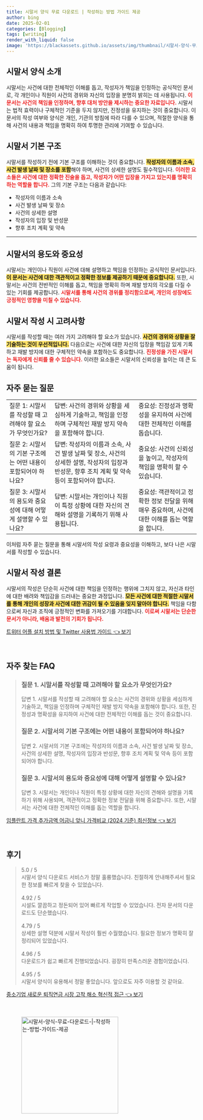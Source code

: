 ```yaml
---
title: 시말서 양식 무료 다운로드 | 작성하는 방법 가이드 제공
author: bing
date: 2025-02-01
categories: [Blogging]
tags: [writing]
render_with_liquid: false
image: 'https://blackassets.github.io/assets/img/thumbnail/시말서-양식-무료-다운로드-|-작성하는-방법-가이드-제공.webp'
---
```



<h2 id='시말서_양식_소개'>시말서 양식 소개</h2>

<p>시말서는 사건에 대한 전체적인 이해를 돕고, 작성자가 책임을 인정하는 공식적인 문서로, 각 개인이나 직원이 사건의 경위와 자신의 입장을 분명히 밝히는 데 사용됩니다. <b><span style="color: #ee2323;">이 문서는 사건의 책임을 인정하며, 향후 대처 방안을 제시하는 중요한 자료입니다.</span></b> 시말서는 법적 효력이나 구체적인 기준을 두지 않지만, 진정성을 유지하는 것이 중요합니다. 이 문서의 작성 여부와 양식은 개인, 기관의 방침에 따라 다를 수 있으며, 적절한 양식을 통해 사건의 내용과 책임을 명확히 하여 투명한 관리에 기여할 수 있습니다.</p>

<h2 id='시말서_기본_구조'>시말서 기본 구조</h2>

<p>시말서를 작성하기 전에 기본 구조를 이해하는 것이 중요합니다. <b><span style="background-color: #ffe066;">작성자의 이름과 소속, 사건 발생 날짜 및 장소를 포함</span></b>해야 하며, 사건의 상세한 설명도 필수적입니다. <b><span style="color: #ee2323;">이러한 요소들은 사건에 대한 정확한 진술을 돕고, 작성자가 어떤 입장을 가지고 있는지를 명확히 하는 역할을 합니다.</span></b> 그의 기본 구조는 다음과 같습니다:</p>

<ul>
    <li>작성자의 이름과 소속</li>
    <li>사건 발생 날짜 및 장소</li>
    <li>사건의 상세한 설명</li>
    <li>작성자의 입장 및 반성문</li>
    <li>향후 조치 계획 및 약속</li>
</ul>

<hr />

<h2 id='시말서의_용도와_중요성'>시말서의 용도와 중요성</h2>

<p>시말서는 개인이나 직원이 사건에 대해 설명하고 책임을 인정하는 공식적인 문서입니다. <b><span style="background-color: #ffe066;">이 문서는 사건에 대한 객관적이고 정확한 정보를 제공하기 때문에 중요합니다.</span></b> 또한, 시말서는 사건의 전반적인 이해를 돕고, 책임을 명확히 하며 재발 방지의 각오를 다질 수 있는 기회를 제공합니다. <b><span style="color: #ee2323;">시말서를 통해 사건의 경위를 정리함으로써, 개인의 성장에도 긍정적인 영향을 미칠 수 있습니다.</span></b></p>

<h2 id='시말서_작성시_고려사항'>시말서 작성 시 고려사항</h2>

<p>시말서를 작성할 때는 여러 가지 고려해야 할 요소가 있습니다. <b><span style="background-color: #ffe066;">사건의 경위와 상황을 잘 기술하는 것이 우선적입니다.</span></b> 다음으로는 사건에 대한 자신의 입장을 책임감 있게 기록하고 재발 방지에 대한 구체적인 약속을 포함하는도 중요합니다. <b><span style="color: #ee2323;">진정성을 가진 시말서는 독자에게 신뢰를 줄 수 있습니다.</span></b> 이러한 요소들은 시말서의 신뢰성을 높이는 데 큰 도움이 됩니다.</p>

<h2 id='자주_묻는_질문'>자주 묻는 질문</h2>

<table>
    <tr>
        <td>질문 1: 시말서를 작성할 때 고려해야 할 요소가 무엇인가요?</td>
        <td>답변: 사건의 경위와 상황을 세심하게 기술하고, 책임을 인정하며 구체적인 재발 방지 약속을 포함해야 합니다.</td>
        <td>중요성: 진정성과 명확성을 유지하여 사건에 대한 전체적인 이해를 돕습니다.</td>
    </tr>
    <tr>
        <td>질문 2: 시말서의 기본 구조에는 어떤 내용이 포함되어야 하나요?</td>
        <td>답변: 작성자의 이름과 소속, 사건 발생 날짜 및 장소, 사건의 상세한 설명, 작성자의 입장과 반성문, 향후 조치 계획 및 약속 등이 포함되어야 합니다.</td>
        <td>중요성: 사건의 신뢰성을 높이고, 작성자의 책임을 명확히 할 수 있습니다.</td>
    </tr>
    <tr>
        <td>질문 3: 시말서의 용도와 중요성에 대해 어떻게 설명할 수 있나요?</td>
        <td>답변: 시말서는 개인이나 직원이 특정 상황에 대한 자신의 견해와 설명을 기록하기 위해 사용됩니다.</td>
        <td>중요성: 객관적이고 정확한 정보 전달을 위해 매우 중요하며, 사건에 대한 이해를 돕는 역할을 합니다.</td>
    </tr>
</table>

<p>이처럼 자주 묻는 질문을 통해 시말서의 작성 요령과 중요성을 이해하고, 보다 나은 시말서를 작성할 수 있습니다.</p>

<h2 id='시말서_작성_결론'>시말서 작성 결론</h2>

<p>시말서의 작성은 단순히 사건에 대한 책임을 인정하는 행위에 그치지 않고, 자신과 타인에 대한 배려와 책임감을 드러내는 중요한 과정입니다. <b><span style="background-color: #ffe066;">모든 사건에 대한 적절한 시말서를 통해 개인의 성장과 사건에 대한 귀감이 될 수 있음을 잊지 말아야 합니다.</span></b> 책임을 다함으로써 자신과 조직에 긍정적인 변화를 가져오기를 기대합니다. <b><span style="color: #ee2323;">이로써 시말서는 단순한 문서가 아니라, 배움과 발전의 기회가 됩니다.</span></b></p>


<p><a class="click-button" title="트위터 어플 설치 방법 및 Twitter 사용법 가이드" href="https://blackassets.github.io/posts/%ED%8A%B8%EC%9C%84%ED%84%B0-%EC%96%B4%ED%94%8C-%EC%84%A4%EC%B9%98-%EB%B0%A9%EB%B2%95-%EB%B0%8F-Twitter-%EC%82%AC%EC%9A%A9%EB%B2%95-%EA%B0%80%EC%9D%B4%EB%93%9C/" rel="dofollow">트위터 어플 설치 방법 및 Twitter 사용법 가이드 👈 보기</a></p><br>
<h2 id='자주_찾는_FAQ'>자주 찾는 FAQ</h2>
<div itemscope="" itemtype="https://schema.org/FAQPage">
<blockquote>
<div itemscope="" itemprop="mainEntity" itemtype="https://schema.org/Question">
<h3 itemprop="name">질문 1. 시말서를 작성할 때 고려해야 할 요소가 무엇인가요?</h3>
<div itemscope="" itemprop="acceptedAnswer" itemtype="https://schema.org/Answer">
<span itemprop="text">
<p>답변 1. 시말서를 작성할 때 고려해야 할 요소는 사건의 경위와 상황을 세심하게 기술하고, 책임을 인정하며 구체적인 재발 방지 약속을 포함해야 합니다. 또한, 진정성과 명확성을 유지하여 사건에 대한 전체적인 이해를 돕는 것이 중요합니다.</p>
</span>
</div>
</div>
<div itemscope="" itemprop="mainEntity" itemtype="https://schema.org/Question">
<h3 itemprop="name">질문 2. 시말서의 기본 구조에는 어떤 내용이 포함되어야 하나요?</h3>
<div itemscope="" itemprop="acceptedAnswer" itemtype="https://schema.org/Answer">
<span itemprop="text">
<p>답변 2. 시말서의 기본 구조에는 작성자의 이름과 소속, 사건 발생 날짜 및 장소, 사건의 상세한 설명, 작성자의 입장과 반성문, 향후 조치 계획 및 약속 등이 포함되어야 합니다.</p>
</span>
</div>
</div>
<div itemscope="" itemprop="mainEntity" itemtype="https://schema.org/Question">
<h3 itemprop="name">질문 3. 시말서의 용도와 중요성에 대해 어떻게 설명할 수 있나요?</h3>
<div itemscope="" itemprop="acceptedAnswer" itemtype="https://schema.org/Answer">
<span itemprop="text">
<p>답변 3. 시말서는 개인이나 직원이 특정 상황에 대한 자신의 견해와 설명을 기록하기 위해 사용되며, 객관적이고 정확한 정보 전달을 위해 중요합니다. 또한, 시말서는 사건에 대한 전체적인 이해를 돕는 역할을 합니다.</p>
</span>
</div>
</div>
</blockquote>
</div>
<p><a class="click-button" title="임플란트 가격 추가금액 어금니 앞니 가격비교 (2024 기준) 최신정보" href="https://blackassets.github.io/posts/%EC%9E%84%ED%94%8C%EB%9E%80%ED%8A%B8-%EA%B0%80%EA%B2%A9-%EC%B6%94%EA%B0%80%EA%B8%88%EC%95%A1-%EC%96%B4%EA%B8%88%EB%8B%88-%EC%95%9E%EB%8B%88-%EA%B0%80%EA%B2%A9%EB%B9%84%EA%B5%90-(2024-%EA%B8%B0%EC%A4%80)-%EC%B5%9C%EC%8B%A0%EC%A0%95%EB%B3%B4/" rel="dofollow">임플란트 가격 추가금액 어금니 앞니 가격비교 (2024 기준) 최신정보 👈 보기</a></p><br>
<h2 id='후기'>후기</h2>
<div itemscope itemtype="https://schema.org/Product">
  <blockquote>
  <div itemprop="review" itemscope itemtype="https://schema.org/Review">
      <div itemprop="reviewRating" itemscope itemtype="https://schema.org/Rating"> <span itemprop="ratingValue">5.0</span> / <span itemprop="bestRating">5</span> </div>
      <span itemprop="reviewBody">시말서 양식 다운로드 서비스가 정말 훌륭했습니다. 친절하게 안내해주셔서 필요한 정보를 빠르게 찾을 수 있었습니다.</span>
  </div>
  <br>
  <div itemprop="review" itemscope itemtype="https://schema.org/Review">
      <div itemprop="reviewRating" itemscope itemtype="https://schema.org/Rating"> <span itemprop="ratingValue">4.92</span> / <span itemprop="bestRating">5</span> </div>
      <span itemprop="reviewBody">시설도 깔끔하고 정돈되어 있어 빠르게 작업할 수 있었습니다. 전자 문서의 다운로드도 단순했습니다.</span>
  </div>
  <br>
  <div itemprop="review" itemscope itemtype="https://schema.org/Review">
      <div itemprop="reviewRating" itemscope itemtype="https://schema.org/Rating"> <span itemprop="ratingValue">4.79</span> / <span itemprop="bestRating">5</span> </div>
      <span itemprop="reviewBody">상세한 설명 덕분에 시말서 작성이 훨씬 수월했습니다. 필요한 정보가 명확히 잘 정리되어 있었습니다.</span>
  </div>
  <br>
  <div itemprop="review" itemscope itemtype="https://schema.org/Review">
      <div itemprop="reviewRating" itemscope itemtype="https://schema.org/Rating"> <span itemprop="ratingValue">4.96</span> / <span itemprop="bestRating">5</span> </div>
      <span itemprop="reviewBody">다운로드가 쉽고 빠르게 진행되었습니다. 굉장히 만족스러운 경험이었습니다.</span>
  </div>
  <br>
  <div itemprop="review" itemscope itemtype="https://schema.org/Review">
      <div itemprop="reviewRating" itemscope itemtype="https://schema.org/Rating"> <span itemprop="ratingValue">4.95</span> / <span itemprop="bestRating">5</span> </div>
      <span itemprop="reviewBody">시말서 양식이 유용해서 정말 좋았습니다. 앞으로도 자주 이용할 것 같아요.</span>
  </div>
  </blockquote>
</div>
<p><a class="click-button" title="중소기업 새로운 퇴직연금 시장 고착 해소 혁신적 접근" href="https://blackassets.github.io/posts/%EC%A4%91%EC%86%8C%EA%B8%B0%EC%97%85-%EC%83%88%EB%A1%9C%EC%9A%B4-%ED%87%B4%EC%A7%81%EC%97%B0%EA%B8%88-%EC%8B%9C%EC%9E%A5-%EA%B3%A0%EC%B0%A9-%ED%95%B4%EC%86%8C-%ED%98%81%EC%8B%A0%EC%A0%81-%EC%A0%91%EA%B7%BC/" rel="dofollow">중소기업 새로운 퇴직연금 시장 고착 해소 혁신적 접근 👈 보기</a></p><br>
<figure class="image"><img src="https://blackassets.github.io/assets/img/thumbnail/시말서-양식-무료-다운로드-|-작성하는-방법-가이드-제공.webp" alt="시말서-양식-무료-다운로드-|-작성하는-방법-가이드-제공" width="256" height="256"></figure>